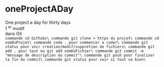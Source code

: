 # oneProjectADay
One project a day for thirty days\
    1 <sup>er</sup> modif\
        dans Git\
        ```
            commande cd Githubs\
            commande git clone + https du projet\
            commande cd nomDuProjet\
            commande code . pour commencer a coder\
            commande git status pour voir creation/modif/suppretion de fichiers\
            commande git add . pour tout ou git add nomDuFichier\
            commande git commit -m "message de description du commit"\
            commande git push pour finaliser la fin du commit\
            commande git status pour voir si tout va bien\
        ```
